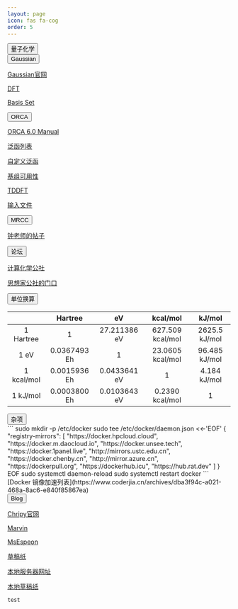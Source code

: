 ```yaml
---
layout: page
icon: fas fa-cog
order: 5
---
```

<div class="collapsible-section">
<button class="collapsible-btn">量子化学</button>
<div class="collapsible-content" markdown="1">

<div class="collapsible-section">
<button class="collapsible-btn">Gaussian</button>
<div class="collapsible-content" markdown="1">

[Gaussian官网](https://gaussian.com/gaussian16/)

[DFT](https://gaussian.com/DFT)

[Basis Set](https://gaussian.com/basissets/)

</div>
</div>



<div class="collapsible-section">
<button class="collapsible-btn">ORCA</button>
<div class="collapsible-content" markdown="1">

[ORCA 6.0 Manual](https://www.faccts.de/docs/orca/6.0/manual/index.html)

[泛函列表](https://www.faccts.de/docs/orca/6.0/manual/contents/structure.html#density-functional-methods)

[自定义泛函](https://www.faccts.de/docs/orca/6.0/manual/contents/detailed/model.html#sec-model-dft-functionals-detailed)

[基组可用性](https://www.faccts.de/docs/orca/6.0/manual/contents/detailed/basisset.html#table-basisset-availability-detailed)

[TDDFT](https://www.faccts.de/docs/orca/6.0/manual/contents/detailed/tddft.html)

[输入文件](https://sites.google.com/site/orcainputlibrary/)

</div>
</div>

<div class="collapsible-section">
<button class="collapsible-btn">MRCC</button>
<div class="collapsible-content" markdown="1">

[钟老师的帖子](http://bbs.keinsci.com/thread-29156-1-1.html)

</div>
</div>

<div class="collapsible-section">
<button class="collapsible-btn">论坛</button>
<div class="collapsible-content" markdown="1">

[计算化学公社](http://bbs.keinsci.com/forum.php)

[思想家公社的门口](http://sobereva.com/)

</div>
</div>

<div class="collapsible-section">
<button class="collapsible-btn">单位换算</button>
<div class="collapsible-content" markdown="1">

|            |   Hartree    |      eV      |     kcal/mol     |    kJ/mol     |
| :--------: | :----------: | :----------: | :--------------: | :-----------: |
| 1 Hartree  |      1       | 27.211386 eV | 627.509 kcal/mol | 2625.5 kJ/mol |
|    1 eV    | 0.0367493 Eh |      1       | 23.0605 kcal/mol | 96.485 kJ/mol |
| 1 kcal/mol | 0.0015936 Eh | 0.0433641 eV |        1         | 4.184 kJ/mol  |
|  1 kJ/mol  | 0.0003800 Eh | 0.0103643 eV | 0.2390 kcal/mol  |       1       |

</div>
</div>

</div>
</div>

<div class="collapsible-section">
<button class="collapsible-btn">杂项</button>
<div class="collapsible-content" markdown="1">
```
sudo mkdir -p /etc/docker
sudo tee /etc/docker/daemon.json <<-'EOF'
{
  "registry-mirrors": [
    "https://docker.hpcloud.cloud",
    "https://docker.m.daocloud.io",
    "https://docker.unsee.tech",
    "https://docker.1panel.live",
    "http://mirrors.ustc.edu.cn",
    "https://docker.chenby.cn",
    "http://mirror.azure.cn",
    "https://dockerpull.org",
    "https://dockerhub.icu",
    "https://hub.rat.dev"
  ]
}
EOF
sudo systemctl daemon-reload
sudo systemctl restart docker
```
[Docker 镜像加速列表](https://www.coderjia.cn/archives/dba3f94c-a021-468a-8ac6-e840f85867ea)
</div>
</div>

<div class="collapsible-section">
<button class="collapsible-btn">Blog</button>
<div class="collapsible-content" markdown="1">

[Chripy官网](https://chirpy.cotes.page/)

[Marvin](https://winxuan.github.io/posts/creat-blog/)

[MsEspeon](https://ittousei.github.io/posts/customize-my-blog/)

[草稿纸](https://bane-dysta.github.io/draft)

[本地服务器网址](http://127.0.0.1:4000/)

[本地草稿纸](http://127.0.0.1:4000/draft)

</div>
</div>

```
test
```